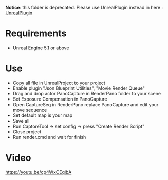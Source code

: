 <strong>Notice</strong>: this folder is deprecated. Please use UnrealPlugin instead in here : [UnrealPlugin](../UnrealPlugin)

# Requirements

- Unreal Engine 5.1 or above

# Use

- Copy all file in UnrealProject to your project
- Enable plugin "Json Blueprint Utilities", "Movie Render Queue"
- Drag and drop actor PanoCapture in RenderPano folder to your scene
- Set Exposure Compensation in PanoCapture
- Open CaptureSeq in RenderPano replace PanoCapture and edit your move sequence
- Set default map is your map
- Save all
- Run CaptoreTool -> set config -> press "Create Render Script"
- Close project
- Run render.cmd and wait for finish

# Video

https://youtu.be/cp4WxCEqibA
